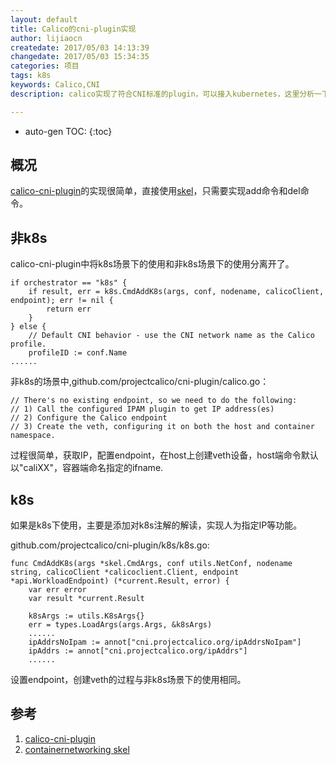 ```yaml
---
layout: default
title: Calico的cni-plugin实现
author: lijiaocn
createdate: 2017/05/03 14:13:39
changedate: 2017/05/03 15:34:35
categories: 项目
tags: k8s
keywords: Calico,CNI
description: calico实现了符合CNI标准的plugin，可以接入kubernetes，这里分析一下它的实现。

---
```


* auto-gen TOC:
{:toc}

## 概况

[calico-cni-plugin][1]的实现很简单，直接使用[skel][2]，只需要实现add命令和del命令。

## 非k8s

calico-cni-plugin中将k8s场景下的使用和非k8s场景下的使用分离开了。

	if orchestrator == "k8s" {
		if result, err = k8s.CmdAddK8s(args, conf, nodename, calicoClient, endpoint); err != nil {
			return err
		}
	} else {
		// Default CNI behavior - use the CNI network name as the Calico profile.
		profileID := conf.Name
	......

非k8s的场景中,github.com/projectcalico/cni-plugin/calico.go：

	// There's no existing endpoint, so we need to do the following:
	// 1) Call the configured IPAM plugin to get IP address(es)
	// 2) Configure the Calico endpoint
	// 3) Create the veth, configuring it on both the host and container namespace.

过程很简单，获取IP，配置endpoint，在host上创建veth设备，host端命令默认以"caliXX"，容器端命名指定的ifname.

## k8s

如果是k8s下使用，主要是添加对k8s注解的解读，实现人为指定IP等功能。

github.com/projectcalico/cni-plugin/k8s/k8s.go:

	func CmdAddK8s(args *skel.CmdArgs, conf utils.NetConf, nodename string, calicoClient *calicoclient.Client, endpoint *api.WorkloadEndpoint) (*current.Result, error) {
		var err error
		var result *current.Result

		k8sArgs := utils.K8sArgs{}
		err = types.LoadArgs(args.Args, &k8sArgs)
		......
		ipAddrsNoIpam := annot["cni.projectcalico.org/ipAddrsNoIpam"]
		ipAddrs := annot["cni.projectcalico.org/ipAddrs"]
		......

设置endpoint，创建veth的过程与非k8s场景下的使用相同。

## 参考

1. [calico-cni-plugin][1]
2. [containernetworking skel][2]

[1]: https://github.com/projectcalico/cni-plugin  "cni-plugin" 
[2]: https://github.com/containernetworking/cni/tree/master/pkg/skel "skel" 

